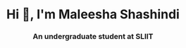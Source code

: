 
<h1 align="center">Hi 👋, I'm Maleesha Shashindi</h1>
<!--👋-->
<h3 align="center">An undergraduate student at SLIIT</h3>
<br>

